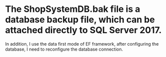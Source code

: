 #  The ShopSystemDB.bak file is a database backup file, which can be attached directly to SQL Server 2017.
In addition, I use the data first mode of EF framework, after configuring the database, I need to reconfigure the database connection.
